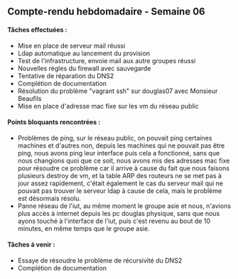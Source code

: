 ## Compte-rendu hebdomadaire - Semaine 06

#### Tâches effectuées :

- Mise en place de serveur mail réussi
- Ldap automatique au lancement du provision
- Test de l'infrastructure, envoie mail aux autre groupes réussi
- Nouvelles règles du firewall avec sauvegarde
- Tentative de réparation du DNS2
- Complétion de documentation
- Résolution du problème "vagrant ssh" sur douglas07 avec Monsieur Beaufils
- Mise en place d'adresse mac fixe sur les vm du réseau public

#### Points bloquants rencontrées  :

- Problèmes de ping, sur le réseau public, on pouvait ping certaines machines et d'autres non, depuis les machines qui ne pouvait pas être ping, nous avons ping leur interface puis cela a fonctionné, sans que nous changions quoi que ce soit, nous avons mis des adresses mac fixe pour résoudre ce problème car il arrive à cause du fait que nous faisons plusieurs destroy de vm, et la table ARP des routeurs ne se met pas à jour assez rapidement, c'était également le cas du serveur mail qui ne pouvait pas trouver le serveur ldap à cause de cela, mais le problème est désormais résolu.
- Panne réseau de l'iut, au même moment le groupe asie et nous, n'avions plus accès à internet depuis les pc douglas physique, sans que nous ayons touché à l'interface de l'iut, puis c'est revenu au bout de 10 minutes, en même temps que le groupe asie.




#### Tâches à venir :

- Essaye de résoudre le problème de récursivité du DNS2
- Complétion de documentation
